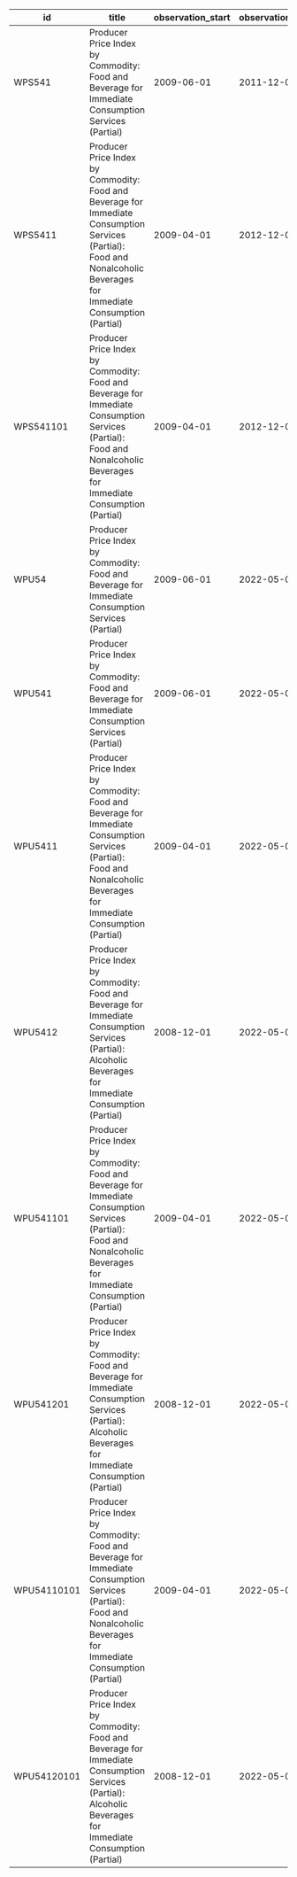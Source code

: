 | id          | title                                                                                                                                                                  | observation_start   | observation_end   |
|-------------|------------------------------------------------------------------------------------------------------------------------------------------------------------------------|---------------------|-------------------|
| WPS541      | Producer Price Index by Commodity: Food and Beverage for Immediate Consumption Services (Partial)                                                                      | 2009-06-01          | 2011-12-01        |
| WPS5411     | Producer Price Index by Commodity: Food and Beverage for Immediate Consumption Services (Partial): Food and Nonalcoholic Beverages for Immediate Consumption (Partial) | 2009-04-01          | 2012-12-01        |
| WPS541101   | Producer Price Index by Commodity: Food and Beverage for Immediate Consumption Services (Partial): Food and Nonalcoholic Beverages for Immediate Consumption (Partial) | 2009-04-01          | 2012-12-01        |
| WPU54       | Producer Price Index by Commodity: Food and Beverage for Immediate Consumption Services (Partial)                                                                      | 2009-06-01          | 2022-05-01        |
| WPU541      | Producer Price Index by Commodity: Food and Beverage for Immediate Consumption Services (Partial)                                                                      | 2009-06-01          | 2022-05-01        |
| WPU5411     | Producer Price Index by Commodity: Food and Beverage for Immediate Consumption Services (Partial): Food and Nonalcoholic Beverages for Immediate Consumption (Partial) | 2009-04-01          | 2022-05-01        |
| WPU5412     | Producer Price Index by Commodity: Food and Beverage for Immediate Consumption Services (Partial): Alcoholic Beverages for Immediate Consumption (Partial)             | 2008-12-01          | 2022-05-01        |
| WPU541101   | Producer Price Index by Commodity: Food and Beverage for Immediate Consumption Services (Partial): Food and Nonalcoholic Beverages for Immediate Consumption (Partial) | 2009-04-01          | 2022-05-01        |
| WPU541201   | Producer Price Index by Commodity: Food and Beverage for Immediate Consumption Services (Partial): Alcoholic Beverages for Immediate Consumption (Partial)             | 2008-12-01          | 2022-05-01        |
| WPU54110101 | Producer Price Index by Commodity: Food and Beverage for Immediate Consumption Services (Partial): Food and Nonalcoholic Beverages for Immediate Consumption (Partial) | 2009-04-01          | 2022-05-01        |
| WPU54120101 | Producer Price Index by Commodity: Food and Beverage for Immediate Consumption Services (Partial): Alcoholic Beverages for Immediate Consumption (Partial)             | 2008-12-01          | 2022-05-01        |